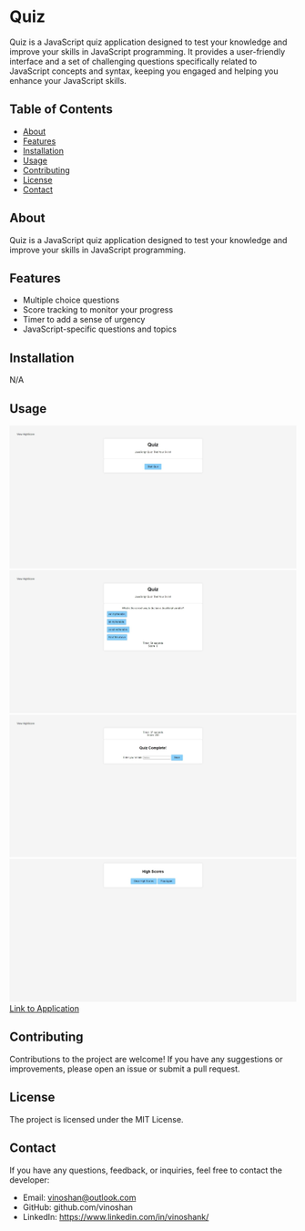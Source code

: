 # Quiz

Quiz is a JavaScript quiz application designed to test your knowledge and improve your skills in JavaScript programming. It provides a user-friendly interface and a set of challenging questions specifically related to JavaScript concepts and syntax, keeping you engaged and helping you enhance your JavaScript skills.

## Table of Contents

- [About](#about)
- [Features](#features)
- [Installation](#installation)
- [Usage](#usage)
- [Contributing](#contributing)
- [License](#license)
- [Contact](#contact)

## About

Quiz is a JavaScript quiz application designed to test your knowledge and improve your skills in JavaScript programming.

## Features

- Multiple choice questions
- Score tracking to monitor your progress
- Timer to add a sense of urgency
- JavaScript-specific questions and topics

## Installation

N/A

## Usage

![Screenshot of Home Page](./assets/imgs/screenshot.jpeg?raw=true "Screenshot of Home Page")
![Screenshot of Question](./assets/imgs/screenshot2.jpeg?raw=true "Screenshot of Question")
![Screenshot of Submit Page](./assets/imgs/screenshot3.jpeg?raw=true "Screenshot of Submit Page")
![Screenshot of Highscore Page](./assets/imgs/screenshot4.jpeg?raw=true "Screenshot of Highscore Page")
[Link to Application](https://vinoshan.github.io/Quiz/)

## Contributing

Contributions to the project are welcome! If you have any suggestions or improvements, please open an issue or submit a pull request.

## License

The project is licensed under the MIT License.

## Contact

If you have any questions, feedback, or inquiries, feel free to contact the developer:

- Email: vinoshan@outlook.com 
- GitHub: github.com/vinoshan 
- LinkedIn: https://www.linkedin.com/in/vinoshank/

